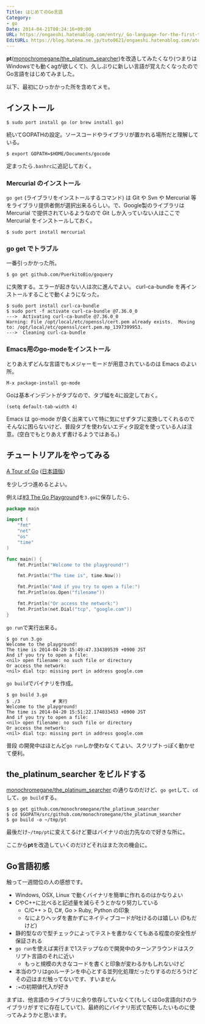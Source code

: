 ```yaml
---
Title: はじめてのGo言語
Category:
- go
Date: 2014-04-21T00:24:16+09:00
URL: https://ongaeshi.hatenablog.com/entry/_Go-language-for-the-first-time
EditURL: https://blog.hatena.ne.jp/tuto0621/ongaeshi.hatenablog.com/atom/entry/12921228815722364788
---
```


<b>pt</b>([monochromegane/the_platinum_searcher](https://github.com/monochromegane/the_platinum_searcher))を改造してみたくなり(つまりはWindowsでも動くagが欲しくて)、久しぶりに新しい言語が覚えたくなったのでGo言語をはじめてみました。

以下、最初にひっかかった所を含めてメモ。

## インストール

```
$ sudo port install go (or brew install go)
```

続いてGOPATHの設定。ソースコードやライブラリが置かれる場所だと理解している。

```
$ export GOPATH=$HOME/Documents/gocode
```

定まったら`.bashrc`に追記しておく。

### Mercurial のインストール
`go get` (ライブラリをインストールするコマンド) は Git や Svn や Mercurial 等をライブラリ提供者側が選択出来るらしい。で、Google製のライブラリは Mercurial で提供されているようなので Git しか入っていない人はここで Mercurial をインストールしておく。

```
$ sudo port install mercurial
```

### go get でトラブル
一番引っかかった所。

```
$ go get github.com/PuerkitoBio/goquery
```

に失敗する。エラーが起きない人は次に進んでよい。
curl-ca-bundle を再インストールすることで動くようになった。

```
$ sudo port install curl-ca-bundle
$ sudo port -f activate curl-ca-bundle @7.36.0_0
--->  Activating curl-ca-bundle @7.36.0_0
Warning: File /opt/local/etc/openssl/cert.pem already exists.  Moving to: /opt/local/etc/openssl/cert.pem.mp_1397399953.
--->  Cleaning curl-ca-bundle
```

### Emacs用のgo-modeをインストール
とりあえずどんな言語でもメジャーモードが用意されているのは Emacs のよい所。

```
M-x package-install go-mode
```

Goは基本インデントがタブなので、タブ幅を4に設定しておく。

```
(setq default-tab-width 4)
```

Emacs は go-mode が良く出来ていて特に気にせずタブに変換してくれるのでそんなに困らないけど、普段タブを使わないエディタ設定を使っている人は注意。(空白でもとりあえず書けるようではある。)

## チュートリアルをやってみる
[A Tour of Go](http://tour.golang.org/) ([日本語版](http://go-tour-jp.appspot.com/#1))

を少しづつ進めるとよい。

例えば[#3 The Go Playground](http://tour.golang.org/#3)を`3.go`に保存したら、

```go
package main

import (
    "fmt"
    "net"
    "os"
    "time"
)

func main() {
    fmt.Println("Welcome to the playground!")

    fmt.Println("The time is", time.Now())

    fmt.Println("And if you try to open a file:")
    fmt.Println(os.Open("filename"))

    fmt.Println("Or access the network:")
    fmt.Println(net.Dial("tcp", "google.com"))
}
```

`go run`で実行出来る。

```
$ go run 3.go
Welcome to the playground!
The time is 2014-04-20 15:49:47.334389539 +0900 JST
And if you try to open a file:
<nil> open filename: no such file or directory
Or access the network:
<nil> dial tcp: missing port in address google.com
```

`go build`でバイナリを作成。

```
$ go build 3.go
$ ./3            # 実行
Welcome to the playground!
The time is 2014-04-20 15:51:22.174033453 +0900 JST
And if you try to open a file:
<nil> open filename: no such file or directory
Or access the network:
<nil> dial tcp: missing port in address google.com
```

普段	の開発中はほとんど`go run`しか使わなくてよい、スクリプトっぽく動かせて便利。

## the_platinum_searcher をビルドする
[monochromegane/the_platinum_searcher](https://github.com/monochromegane/the_platinum_searcher) の通りなのだけど、`go get`して、`cd`して、`go build`する。

```
$ go get github.com/monochromegane/the_platinum_searcher
$ cd $GOPATH/src/github.com/monochromegane/the_platinum_searcher
$ go build -o ~/tmp/pt
```

最後だけ`~/tmp/pt`に変えてるけど要はバイナリの出力先なので好きな所に。

ここから<b>pt</b>を改造していくのだけどそれはまた次の機会に。

## Go言語初感
触って一週間位の人の感想です。

- Windows, OSX, Linux で動くバイナリを簡単に作れるのはかなりよい
- CやC++に比べると記述量を減らそうとかなり努力している
  - C/C++ > D, C#, Go > Ruby, Python の印象
  - なによりヘッダを書かずにネイティブコードが吐けるのは嬉しい (Dもだけど)
- 静的型なので型チェックによってテストを書かなくてもある程度の安全性が保証される
- `go run`を使えば実行まで1ステップなので開発中のターンアラウンドはスクリプト言語のそれに近い
  - もっと規模の大きなコードを書くと印象が変わるかもしれないけど
- 本当のウリはgoルーチンを中心とする並列化処理だったりするのだろうけどその辺はまだ触ってないです、すいません
- `:=`の初期値代入が好き

まずは、他言語のライブラリに余り依存していなくて(もしくはGo言語向けのライブラリがすでに存在していて)、最終的にバイナリ形式で配布したいものに使ってみようかと思います。
